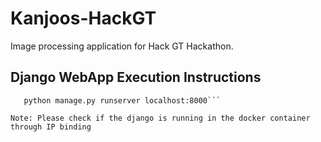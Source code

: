 # Kanjoos-HackGT
Image processing application for Hack GT Hackathon.

## Django WebApp Execution Instructions
   
```cd ./django-webapp/kanjoos
   python manage.py runserver localhost:8000```

Note: Please check if the django is running in the docker container through IP binding
